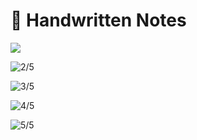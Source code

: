 # 📔 Handwritten Notes

![](<../.gitbook/assets/DocScanner 16-Jun-2022 11-12 pm\_6 (1).jpg>)

![2/5](<../.gitbook/assets/DocScanner 16-Jun-2022 11-12 pm\_2 (1).jpg>)

![3/5](<../.gitbook/assets/DocScanner 16-Jun-2022 11-12 pm\_3 (1).jpg>)

![4/5](<../.gitbook/assets/DocScanner 16-Jun-2022 11-12 pm\_4 (1).jpg>)

![5/5](<../.gitbook/assets/DocScanner 16-Jun-2022 11-12 pm\_5.jpg>)
